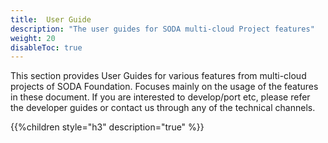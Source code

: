 ```yaml
---
title:  User Guide 
description: "The user guides for SODA multi-cloud Project features"
weight: 20
disableToc: true
---
```


This section provides User Guides for various features from multi-cloud projects of SODA Foundation. Focuses mainly on the usage of the features in these document. If you are interested to develop/port etc, please refer the developer guides or contact us through any of the technical channels.

{{%children style="h3" description="true" %}}  
